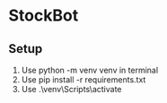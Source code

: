 # StockBot

## Setup

1. Use python -m venv venv in terminal
2. Use pip install -r requirements.txt
3. Use .\venv\Scripts\activate
